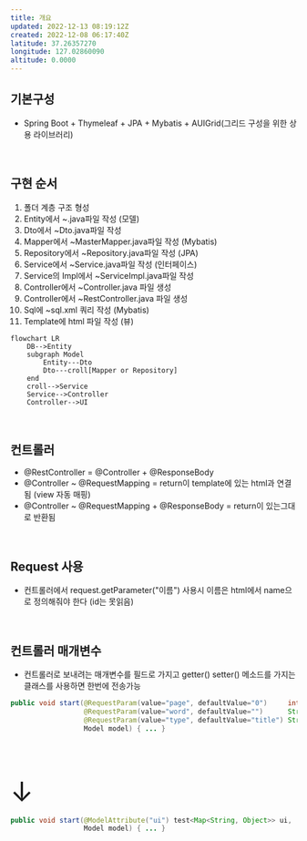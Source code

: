 ```yaml
---
title: 개요
updated: 2022-12-13 08:19:12Z
created: 2022-12-08 06:17:40Z
latitude: 37.26357270
longitude: 127.02860090
altitude: 0.0000
---
```


## 기본구성
- Spring Boot + Thymeleaf + JPA + Mybatis + AUIGrid(그리드 구성을 위한 상용 라이브러리)
<br>

## 구현 순서
1. 폴더 계층 구조 형성
2.  Entity에서 ~.java파일 작성 (모델)
3.  Dto에서 ~Dto.java파일 작성
4.  Mapper에서 ~MasterMapper.java파일 작성 (Mybatis)
5.  Repository에서 ~Repository.java파일 작성 (JPA)
6.  Service에서 ~Service.java파일 작성 (인터페이스)
7.  Service의 Impl에서 ~ServiceImpl.java파일 작성
8.  Controller에서 ~Controller.java 파일 생성
9.  Controller에서 ~RestController.java 파일 생성
10. Sql에 ~sql.xml 쿼리 작성 (Mybatis)
11. Template에 html 파일 작성 (뷰)

```mermaid
flowchart LR
	DB-->Entity
	subgraph Model
		Entity---Dto
		Dto---croll[Mapper or Repository]
	end
	croll-->Service
	Service-->Controller
	Controller-->UI
```
<br>

## 컨트롤러
- @RestController = @Controller + @ResponseBody
- @Controller ~ @RequestMapping = return이 template에 있는 html과 연결됨 (view 자동 매핑)
- @Controller ~ @RequestMapping + @ResponseBody = return이 있는그대로 반환됨
<br>

## Request 사용
- 컨트롤러에서 request.getParameter("이름") 사용시 이름은 html에서 name으로 정의해줘야 한다 (id는 못읽음)
<br>

## 컨트롤러 매개변수
- 컨트롤러로 보내려는 매개변수를 필드로 가지고 getter() setter() 메소드를 가지는 클래스를 사용하면 한번에 전송가능
```java
public void start(@RequestParam(value="page", defaultValue="0")     int page,
				  @RequestParam(value="word", defaultValue="") 	    String word,
				  @RequestParam(value="type", defaultValue="title") String type,
				  Model model) { ... }
```
<font size="10">&emsp; &emsp; &emsp; &emsp; &emsp; &emsp; &emsp; &emsp; ↓</font>
```java
public void start(@ModelAttribute("ui") test<Map<String, Object>> ui,
				  Model model) { ... }
```